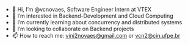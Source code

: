 - 👋 Hi, I’m @vcnovaes, Software Engineer Intern at VTEX
- 👀 I’m interested in Backend-Development and Cloud Computing
- 🌱 I’m currently learning about concurrency and distributed systems 
- 💞️ I’m looking to collaborate on Backend projects
- 📫 How to reach me: vini2novaes@gmail.com or vcn2@cin.ufpe.br

<!---
vcnovaes/vcnovaes is a ✨ special ✨ repository because its `README.md` (this file) appears on your GitHub profile.
You can click the Preview link to take a look at your changes.
--->
